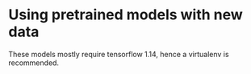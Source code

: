 # Using pretrained models with new data
These models mostly require tensorflow 1.14, hence a virtualenv is recommended.

